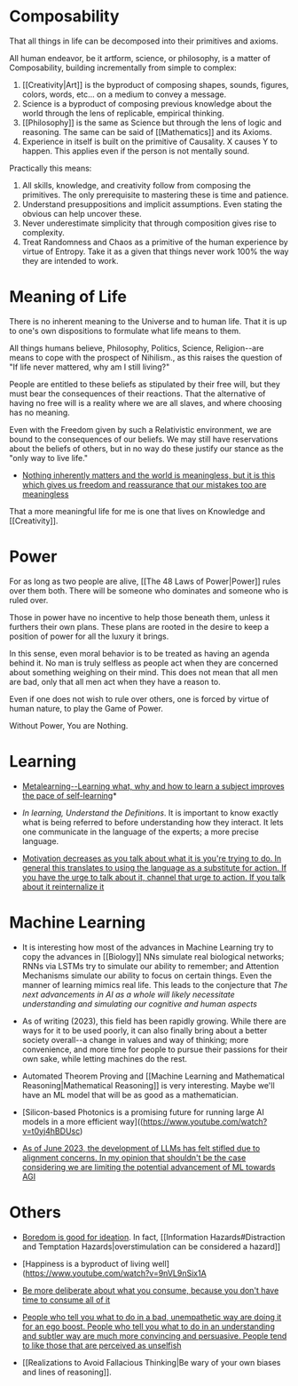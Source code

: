 # Composability
That all things in life can be decomposed into their primitives and axioms.

All human endeavor, be it artform, science, or philosophy, is a matter of Composability, building incrementally from simple to complex: 
1. [[Creativity|Art]] is the byproduct of composing shapes, sounds, figures, colors, words, etc... on a medium to convey a message.
2. Science is a byproduct of composing previous knowledge about the world through the lens of replicable, empirical thinking.
3. [[Philosophy]] is the same as Science but through the lens of logic and reasoning. The same can be said of [[Mathematics]] and its Axioms. 
4. Experience in itself is built on the primitive of Causality. X causes Y to happen. This applies even if the person is not mentally sound.

Practically this means: 
1. All skills, knowledge, and creativity follow from composing the primitives. The only prerequisite to mastering these is time and patience. 
2. Understand presuppositions and implicit assumptions. Even stating the obvious can help uncover these.
3. Never underestimate simplicity that through composition gives rise to complexity. 
4. Treat Randomness and Chaos as a primitive of the human experience by virtue of Entropy. Take it as a given that things never work 100% the way they are intended to work.

# Meaning of Life
There is no inherent meaning to the Universe and to human life. That it is up to one's own dispositions to formulate what life means to them.

All things humans believe, Philosophy, Politics, Science, Religion--are means to cope with the prospect of Nihilism., as this raises the question of "If life never mattered, why am I still living?" 

People are entitled to these beliefs as stipulated by their free will, but they must bear the consequences of their reactions. That the alternative of having no free will is a reality where we are all slaves, and where choosing has no meaning.

Even with the Freedom given by such a Relativistic environment, we are bound to the consequences of our beliefs. We may still have reservations about the beliefs of others, but in no way do these justify our stance as the "only way to live life."

* [Nothing inherently matters and the world is meaningless, but it is this which gives us freedom and reassurance that our mistakes too are meaningless](https://www.youtube.com/watch?v=HPSl4qRPuxc)

That a more meaningful life for me is one that lives on Knowledge and [[Creativity]].
# Power
For as long as two people are alive, [[The 48 Laws of Power|Power]] rules over them both. There will be someone who dominates and someone who is ruled over. 

Those in power have no incentive to help those beneath them, unless it furthers their own plans. These plans are rooted in the desire to keep a position of power for all the luxury it brings. 

In this sense, even moral behavior is to be treated as having an agenda behind it. No man is truly selfless as people act when they are concerned about something weighing on their mind.  This does not mean that all men are bad, only that all men act when they have a reason to.

Even if one does not wish to rule over others, one is forced by virtue of human nature, to play the Game of Power. 

Without Power, You are Nothing.

# Learning
* [Metalearning--Learning what, why and how to learn a subject improves the pace of self-learning](https://www.youtube.com/watch?v=NuTU9YFqZqQ)*

* *In learning, Understand the Definitions*. It is important to know exactly what is being referred to before understanding how they interact. It lets one communicate in the language of the experts; a more precise language.

* [Motivation decreases as you talk about what it is you're trying to do. In general this translates to using the language as a substitute for action. If you have the urge to talk about it, channel that urge to action. If you talk about it reinternalize it](https://www.youtube.com/watch?v=uDDeves6Crs)

# Machine Learning
* It is interesting how most of the advances in Machine Learning try to copy the advances in [[Biology]] NNs simulate real biological networks; RNNs via LSTMs try to simulate our ability to remember; and Attention Mechanisms simulate our ability to focus on certain things. Even the manner of learning mimics real life.  This  leads to the conjecture that *The next advancements in AI as a whole will likely necessitate understanding and simulating our cognitive and human aspects*

* As of writing (2023), this field has been rapidly growing. While there are ways for it to be used poorly, it can also finally bring about a better society overall--a change in values and way of thinking; more convenience, and more time for people to pursue their passions for their own sake, while letting machines do the rest. 

* Automated Theorem Proving and [[Machine Learning and Mathematical Reasoning|Mathematical Reasoning]] is very interesting. Maybe we'll have an ML model that will be as good as a mathematician.

* [Silicon-based Photonics is a promising future for running large AI models in a more efficient way]((https://www.youtube.com/watch?v=t0yj4hBDUsc)

* [As of June 2023, the development of LLMs has felt stifled due to alignment concerns. In my opinion that shouldn't be the case considering we are limiting the potential advancement of ML towards AGI](https://www.youtube.com/watch?v=WbruLepPZyU)

# Others
* [Boredom is good for ideation](https://www.youtube.com/watch?v=aEU948cm2k8). In fact, [[Information Hazards#Distraction and Temptation Hazards|overstimulation can be considered a hazard]]

* [Happiness is a byproduct of living well](https://www.youtube.com/watch?v=9nVL9nSix1A

* [Be more deliberate about what you consume, because you don't have time to consume all of it](https://www.youtube.com/watch?v=wyoNGSKWIaw)

* [People who tell you what to do in a bad, unempathetic way are doing it for an ego boost. People who tell you what to do in an understanding and subtler way are much more convincing and persuasive. People tend to like those that are perceived as unselfish](https://www.youtube.com/watch?v=vB9wQt_l62w)

* [[Realizations to Avoid Fallacious Thinking|Be wary of your own biases and lines of reasoning]].
